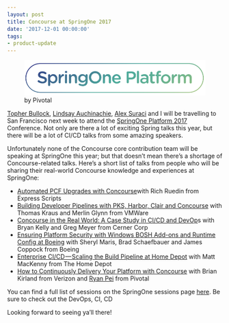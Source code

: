 ```yaml
---
layout: post
title: Concourse at SpringOne 2017
date: '2017-12-01 00:00:00'
tags:
- product-update
---
```


<figure class="kg-card kg-image-card kg-card-hascaption"><img src="/assets/images/downloaded_images/Concourse-at-SpringOne-2017/1-JzJoM_Man8MYThde2qy7Zg.png" class="kg-image" alt loading="lazy"><figcaption>by Pivotal</figcaption></figure>

[Topher Bullock](https://medium.com/u/58876cdc2180), [Lindsay Auchinachie](https://medium.com/u/84b937bda3b6), [Alex Suraci](https://medium.com/u/263a63b2f209) and I will be travelling to San Francisco next week to attend the [SpringOne Platform 2017](https://springoneplatform.io/) Conference. Not only are there a lot of exciting Spring talks this year, but there will be a lot of CI/CD talks from some amazing speakers.

Unfortunately none of the Concourse core contribution team will be speaking at SpringOne this year; but that doesn’t mean there’s a shortage of Concourse-related talks. Here’s a short list of talks from people who will be sharing their real-world Concourse knowledge and experiences at SpringOne:

- [Automated PCF Upgrades with Concourse](https://springoneplatform.io/sessions/automated-pcf-upgrades-with-concourse)with Rich Ruedin from Express Scripts
- [Building Developer Pipelines with PKS, Harbor, Clair and Concourse](https://springoneplatform.io/sessions/building-developer-pipelines-with-pks-harbor-clair-and-concourse) with Thomas Kraus and Merlin Glynn from VMWare
- [Concourse in the Real World: A Case Study in CI/CD and DevOp](https://springoneplatform.io/sessions/concourse-in-the-real-world-a-case-study-in-ci-cd-and-devops)s with Bryan Kelly and Greg Meyer from Cerner Corp
- [Ensuring Platform Security with Windows BOSH Add-ons and Runtime Config at Boeing](https://springoneplatform.io/sessions/ensuring-platform-security-with-windows-bosh-add-ons-and-runtime-config-at-boeing) with Sheryl Maris, Brad Schaefbauer and James Coppock from Boeing
- [Enterprise CI/CD — Scaling the Build Pipeline at Home Depot](https://springoneplatform.io/sessions/enterprise-ci-cd-scaling-the-build-pipeline-at-home-depot) with Matt MacKenny from The Home Depot
- [How to Continuously Delivery Your Platform with Concourse](https://springoneplatform.io/sessions/how-to-continuously-deliver-your-platform-with-concourse) with Brian Kirland from Verizon and [Ryan Pei](https://medium.com/u/c6c6db72dbb) from Pivotal

You can find a full list of sessions on the SpringOne sessions page [here](https://springoneplatform.io/sessions). Be sure to check out the DevOps, CI, CD

Looking forward to seeing ya’ll there!

